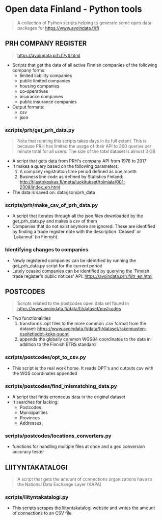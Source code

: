 # Open data Finland - Python tools
> A collection of Python scripts helping to generate some open data packages for https://www.avoindata.fi/fi

## PRH COMPANY REGISTER
> https://avoindata.prh.fi/ytj.html

* Scripts that get the data of all active Finnish companies of the following company forms:
	* limited liability companies
	* public limited companies
	* housing companies
	* co-operatives
	* insurance companies
	* public insurance companies
* Output formats:
	* csv
	* json

### scripts/prh/get_prh_data.py
> Note that running this scripts takes days in its full extent. This is because PRH has limited the usage of their API to 300 queries per minute total for all users. The size of the total dataset is almost 3 GB

* A script that gets data from PRH's company API from 1978 to 2017
* It makes a query based on the following parameters:
	1. A company registration time period defined as one month
	2. Business line code as defined by Statistics Finland:
	http://tilastokeskus.fi/meta/luokitukset/toimiala/001-2008/index_en.html
* The data is saved on: data/json/prh_data


### scripts/prh/make_csv_of_prh_data.py
* A script that iterates through all the json files downloaded by the get_prh_data.py and makes a csv of them
* Companies that do not exist anymore are ignored. These are identified by finding a trade register note with the description 'Ceased' or 'Lakannut' (in Finnish).

### Identifying changes to companies
* Newly registered companies can be identified by running the get_prh_data.py script for the current period
* Lately ceased companies can be identified by querying the 'Finnish trade register's public notices' API: https://avoindata.prh.fi/tr_en.html


## POSTCODES
> Scripts related to the postcodes open data set found in https://www.avoindata.fi/data/fi/dataset/postcodes

* Two functionalities
	1. transforms .opt files to the more common .csv format from the dataset: https://www.avoindata.fi/data/fi/dataset/rakennusten-osoitetiedot-koko-suomi
	2. appends the globally common WGS84 coordinates to the data in addition to the Finnish ETRS standard

### scripts/postcodes/opt_to_csv.py
* This script is the real work horse. It reads OPT's and outputs csv with the WGS coordinates appended

### scripts/postcodes/find_mismatching_data.py
* A script that finds erroneous data in the original dataset
* It searches for lacking:
	* Postcodes
	* Municipalities
	* Provinces
	* Addresses

### scripts/postcodes/locations_converters.py
* functions for handling multiple files at once and a geo conversion accuracy tester



## LIITYNTAKATALOGI
> A script that gets the amount of connections organizations have to the National Data Exchange Layer (KAPA)

### scripts/liityntakatalogi.py
* This scripts scrapes the liityntakatalogi website and writes the amount of connections to an CSV file